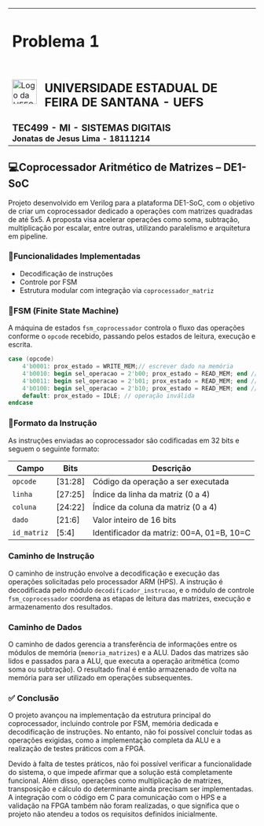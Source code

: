 <table>
  <tr>
    <td colspan="2"><h1>Problema 1</h1></td>
  </tr>
  <tr>
    <td><img src="https://creche.uefs.br/wp-content/uploads/2022/10/cropped-favico-brasao-uefs.png" alt="Logo da UEFS" width="50"/></td>
    <td><h2>UNIVERSIDADE ESTADUAL DE FEIRA DE SANTANA - UEFS</h2></td>
  </tr>
  <tr>
    <td colspan="2">
      <h3 style="margin:0; padding:0;">TEC499 - MI - SISTEMAS DIGITAIS</h3>
      <h4 style="margin:0; padding:0;">Jonatas de Jesus Lima - 18111214</h4>
    </td>

  </tr>
</table>



## 💻Coprocessador Aritmético de Matrizes – DE1-SoC

Projeto desenvolvido em Verilog para a plataforma DE1-SoC, com o objetivo de criar um coprocessador dedicado a operações com matrizes quadradas de até 5x5. A proposta visa acelerar operações como soma, subtração, multiplicação por escalar, entre outras, utilizando paralelismo e arquitetura em pipeline.

### 🔧Funcionalidades Implementadas

- Decodificação de instruções
- Controle por FSM
- Estrutura modular com integração via `coprocessador_matriz`

### 🧠FSM (Finite State Machine)

A máquina de estados `fsm_coprocessador` controla o fluxo das operações conforme o `opcode` recebido, passando pelos estados de leitura, execução e escrita.

```verilog
case (opcode)
    4'b0001: prox_estado = WRITE_MEM;// escrever dado na memória
    4'b0010: begin sel_operacao = 2'b00; prox_estado = READ_MEM; end // soma
    4'b0011: begin sel_operacao = 2'b01; prox_estado = READ_MEM; end // subtração
    4'b0100: begin sel_operacao = 2'b10; prox_estado = READ_MEM; end // oposto
    default: prox_estado = IDLE; // operação inválida
endcase
```

### 🧾Formato da Instrução

As instruções enviadas ao coprocessador são codificadas em 32 bits e seguem o seguinte formato:

| Campo       | Bits       | Descrição                          |
|-------------|------------|------------------------------------|
| `opcode`    | [31:28]    | Código da operação a ser executada |
| `linha`     | [27:25]    | Índice da linha da matriz (0 a 4)  |
| `coluna`    | [24:22]    | Índice da coluna da matriz (0 a 4) |
| `dado`      | [21:6]     | Valor inteiro de 16 bits           |
| `id_matriz` | [5:4]      | Identificador da matriz: 00=A, 01=B, 10=C |


### Caminho de Instrução

O caminho de instrução envolve a decodificação e execução das operações solicitadas pelo processador ARM (HPS). A instrução é decodificada pelo módulo `decodificador_instrucao`, e o módulo de controle `fsm_coprocessador` coordena as etapas de leitura das matrizes, execução e armazenamento dos resultados.

### Caminho de Dados

O caminho de dados gerencia a transferência de informações entre os módulos de memória (`memoria_matrizes`) e a ALU. Dados das matrizes são lidos e passados para a ALU, que executa a operação aritmética (como soma ou subtração). O resultado final é então armazenado de volta na memória para ser utilizado em operações subsequentes.


### ✅ Conclusão

O projeto avançou na implementação da estrutura principal do coprocessador, incluindo controle por FSM, memória dedicada e decodificação de instruções. No entanto, não foi possível concluir todas as operações exigidas, como a implementação completa da ALU e a realização de testes práticos com a FPGA. 

Devido à falta de testes práticos, não foi possível verificar a funcionalidade do sistema, o que impede afirmar que a solução está completamente funcional. Além disso, operações como multiplicação de matrizes, transposição e cálculo do determinante ainda precisam ser implementadas. A integração com o código em C para comunicação com o HPS e a validação na FPGA também não foram realizadas, o que significa que o projeto não atendeu a todos os requisitos definidos inicialmente.

